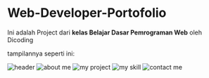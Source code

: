 # Web-Developer-Portofolio

Ini adalah Project dari <b>kelas Belajar Dasar Pemrograman Web</b> oleh Dicoding

tampilannya seperti ini:



<img src="https://i.imgur.com/KRi5Yev.png" alt="header">
<img src="https://i.imgur.com/txrBbNf.jpg" alt="about me">
<img src="https://i.imgur.com/7ZtWON0.png" alt="my project">
<img src="https://i.imgur.com/i5o6AxD.png" alt="my skill">
<img src="https://i.imgur.com/ho4jpRF.png" alt="contact me">
